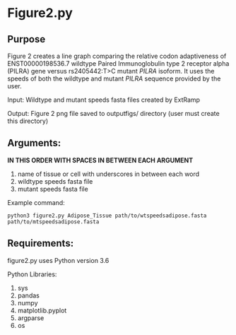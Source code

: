 # Figure2.py

## Purpose
Figure 2 creates a line graph comparing the relative codon adaptiveness of ENST00000198536.7 wildtype Paired Immunoglobulin type 2 receptor alpha (PILRA)  gene versus rs2405442:T>C mutant _PILRA_ isoform. It uses the speeds of both the wildtype and mutant _PILRA_ sequence provided by the user.

Input: Wildtype and mutant speeds fasta files created by ExtRamp

Output: Figure 2 png file saved to outputfigs/ directory (user must create this directory)

## Arguments:

**IN THIS ORDER WITH SPACES IN BETWEEN EACH ARGUMENT**

1. name of tissue or cell with underscores in between each word
2. wildtype speeds fasta file
3. mutant speeds fasta file

Example command:
```
python3 figure2.py Adipose_Tissue path/to/wtspeedsadipose.fasta path/to/mtspeedsadipose.fasta 
```

## Requirements:

figure2.py uses Python version 3.6 

Python Libraries:

1. sys
2. pandas
3. numpy
4. matplotlib.pyplot
5. argparse
6. os

